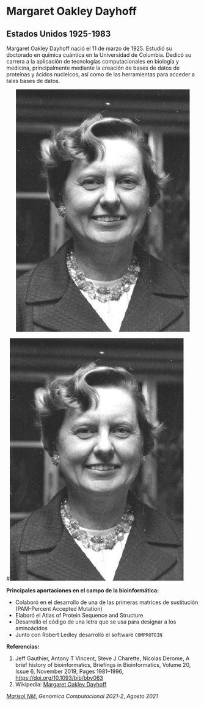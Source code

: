 # Margaret Oakley Dayhoff
## Estados Unidos 1925-1983

Margaret Oakley Dayhoff nació el 11 de marzo de 1925. Estudió su doctorado en química cuántica en la Universidad de Columbia. Dedicó su carrera a la aplicación de tecnologías computacionales en biología y medicina, principalmente mediante la creación de bases de datos de proteínas y ácidos nucleicos, así como de las herramientas para acceder a tales bases de datos.

<p align="center">
  <img src="https://github.com/solnavss/GenomicaFC_2021-2/blob/main/img_mdayhoff.jpeg" alt="mdayhoff"/>
</p>

#![alt text](https://github.com/solnavss/GenomicaFC_2021-2/blob/main/img_mdayhoff.jpeg)

**Principales aportaciones en el campo de la bioinformática:**

* Colaboró en el desarrollo de una de las primeras matrices de sustitución (PAM-Percent Accepted Mutation)
* Elaboró el Atlas of Protein Sequence and Structure
* Desarrolló el código de una letra que se usa para designar a los aminoácidos
* Junto con Robert Ledley desarrolló el software `COMPROTEIN` 

**Referencias:**
1. Jeff Gauthier, Antony T Vincent, Steve J Charette, Nicolas Derome, A brief history of bioinformatics, Briefings in Bioinformatics, Volume 20, Issue 6, November 2019, Pages 1981–1996, https://doi.org/10.1093/bib/bby063
2. Wikipedia: [Margaret Oakley Dayhoff](https://es.wikipedia.org/wiki/Margaret_Oakley_Dayhoff)

[*Marisol NM*](https://github.com/solnavss), *Genómica Computacional 2021-2*, *Agosto 2021*
